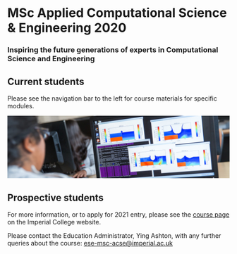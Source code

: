 # MSc Applied Computational Science & Engineering 2020

<h3><it>Inspiring the future generations of experts in Computational Science and Engineering</it></h3>

## Current students

Please see the navigation bar to the left for course materials for specific modules.

![Tutorial](./Tutorial.jpg)

## Prospective students

For more information, or to apply for 2021 entry, please see the [course page](https://www.imperial.ac.uk/study/pg/earth-science/computational-science/) on the Imperial College website.

Please contact the Education Administrator, Ying Ashton, with any further queries about the course: ese-msc-acse@imperial.ac.uk
